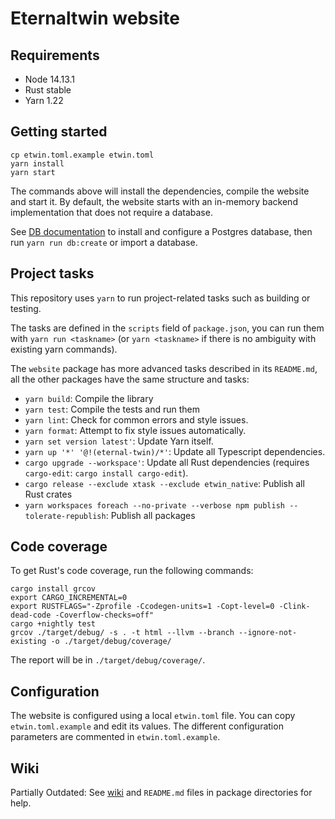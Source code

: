 # Eternaltwin website

## Requirements

- Node 14.13.1
- Rust stable
- Yarn 1.22

## Getting started

```
cp etwin.toml.example etwin.toml
yarn install
yarn start
```

The commands above will install the dependencies, compile the website and start it.
By default, the website starts with an in-memory backend implementation that does not require a database.

See [DB documentation](./docs/db.md) to install and configure a Postgres database, then run `yarn run db:create` or import a database.

## Project tasks

This repository uses `yarn` to run project-related tasks such as building or testing.

The tasks are defined in the `scripts` field of `package.json`, you can run them with `yarn run <taskname>` (or `yarn <taskname>` if there is no ambiguity with existing yarn commands).

The `website` package has more advanced tasks described in its `README.md`, all the other packages have the same structure and tasks:

- `yarn build`: Compile the library
- `yarn test`: Compile the tests and run them
- `yarn lint`: Check for common errors and style issues.
- `yarn format`: Attempt to fix style issues automatically.
- `yarn set version latest'`: Update Yarn itself.
- `yarn up '*' '@!(eternal-twin)/*'`: Update all Typescript dependencies.
- `cargo upgrade --workspace'`: Update all Rust dependencies (requires `cargo-edit`: `cargo install cargo-edit`).
- `cargo release --exclude xtask --exclude etwin_native`: Publish all Rust crates
- `yarn workspaces foreach --no-private --verbose npm publish --tolerate-republish`: Publish all packages

## Code coverage

To get Rust's code coverage, run the following commands:

```
cargo install grcov
export CARGO_INCREMENTAL=0
export RUSTFLAGS="-Zprofile -Ccodegen-units=1 -Copt-level=0 -Clink-dead-code -Coverflow-checks=off"
cargo +nightly test
grcov ./target/debug/ -s . -t html --llvm --branch --ignore-not-existing -o ./target/debug/coverage/
```

The report will be in `./target/debug/coverage/`.

## Configuration

The website is configured using a local `etwin.toml` file. You can copy `etwin.toml.example` and edit its values.
The different configuration parameters are commented in `etwin.toml.example`.

## Wiki

Partially Outdated: See [wiki](https://gitlab.com/eternal-twin/etwin/-/wikis/home) and `README.md` files in package directories for help.
